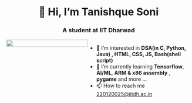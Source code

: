 <h1 align="center">👋 Hi, I’m Tanishque Soni</h1>
<h3 align="center">A student at IIT Dharwad</h3>

<div style="display:flex;">
<img src="https://user-images.githubusercontent.com/74038190/241765440-80728820-e06b-4f96-9c9e-9df46f0cc0a5.gif" alt="" width="100%" height="50%">


- 👀 I’m interested in **DSA(in C, Python, Java) , HTML, CSS, JS, Bash(shell script)** 
- 🌱 I’m currently learning **Tensorflow**, **AI/ML**, **ARM & x86 assembly** , **pygame** and more ...
- 📫 How to reach me 220120025@iitdh.ac.in
</div>


<!---
soniji-Tanishque33/soniji-Tanishque33 is a ✨ special ✨ repository because its `README.md` (this file) appears on your GitHub profile.
You can click the Preview link to take a look at your changes.
--->
